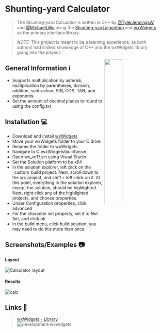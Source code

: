 # Shunting-yard Calculator

> The Shunting-yard Calculator is written in C++ by [@TylerJenningsW](https://github.com/TylerJenningsW) and [@MichaelLillis](https://github.com/MichaelLillis) using the [Shunting-yard algorithm](https://en.wikipedia.org/wiki/Shunting_yard_algorithm) and [wxWidgets](https://www.wxwidgets.org/) as the primary interface library. 

>*NOTE:* This project is meant to be a learning experience, as both authors had limited knowledge of C++ and the wxWidgets library going into the project.


<img src="https://user-images.githubusercontent.com/36655595/199161106-53c15023-eb94-423f-9e46-41289c02e22b.png" img align="right" width=35%>

## General Information ℹ️

- Supports multiplication by asterisk, multiplication by parentheses, division, addition, subtraction, SIN, COS, TAN, and exponents.
- Set the amount of decimal places to round to using the config.txt

## Installation 💻

- Download and install [wxWidgets](https://www.wxwidgets.org/downloads/)
- Move your wxWidgets folder to your C drive
- Rename the folder to wxWidgets
- Navigate to C:\wxWidgets\build\msw
- Open wx_vc17.sln using Visual Studio
- Set the Solution platform to be x64
- In the solution explorer, left click on the _custom_build project. Next, scroll down to the xrc project, and shift + left-click on it. At this point, everything in the solution explorer, except the solution, should be highlighted. Next, right click any of the highlighted projects, and choose properties.
- Under Configuration properties, click advanced
- For the character set property, set it to Not Set, and click ok.
- In the build menu, click build solution, you may need to do this more than once

## Screenshots/Examples 📷

#### Layout
![Calculator_layout](https://user-images.githubusercontent.com/95639661/199864717-ee511609-4e51-4fc2-aaec-1663e7c90489.png)


#### Results
![calc](https://user-images.githubusercontent.com/95639661/199865552-5cbfe82c-eeef-4a2d-81f2-4d42a5a83dac.gif)


## Links 🔗

> [wxWidgets - Library](https://www.wxwidgets.org/) ![development-wxwidgets](https://user-images.githubusercontent.com/95639661/199485724-1726d764-b71b-41eb-ad08-a7f80b6a52a2.png)

